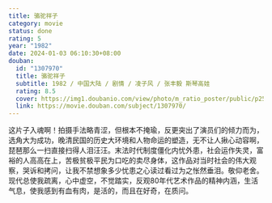 ```yaml
---
title: 骆驼祥子
category: movie
status: done
rating: 5
year: "1982"
date: 2024-01-03 06:10:30+08:00
douban:
  id: "1307970"
  title: 骆驼祥子
  subtitle: 1982 / 中国大陆 / 剧情 / 凌子风 / 张丰毅 斯琴高娃
  rating: 8.5
  cover: https://img1.doubanio.com/view/photo/m_ratio_poster/public/p2538061000.jpg
  link: https://movie.douban.com/subject/1307970/
---
```


这片子入魂啊！拍摄手法略青涩，但根本不掩瑜，反更突出了演员们的倾力而为，选角大为成功，晚清民国的历史大环境和人物命运的塑造，无不让人揪心动容啊，琵琶那么一扫直接扫得人泪汪汪。末法时代制度僵化内忧外患，社会运作失灵，富裕的人高高在上，苦极贫极平民为口吃的卖尽身体，这作品对当时社会的伟大观察，哭诉和拷问，让我不禁想象多少忧患之心读过看过为之怅然垂泪。敬仰老舍。现代总使我疏离，心中虚空，不觉踏实，反观80年代艺术作品的精神内涵，生活气息，使我感到有血有肉，是活的，而且在好奇，在质问。
